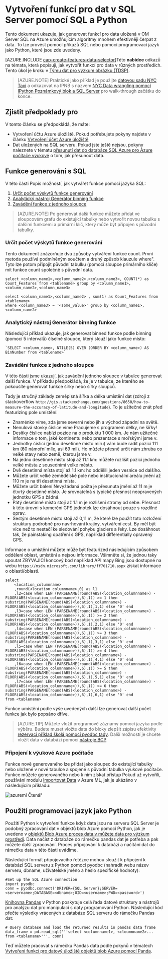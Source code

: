 <properties
    pageTitle="Vytvoření funkcí pro dat v SQL Server pomocí SQL a Python | Microsoft Azure"
    description="Proces dat z databáze SQL Azure"
    services="machine-learning"
    documentationCenter=""
    authors="bradsev"
    manager="jhubbard"
    editor="" />

<tags
    ms.service="machine-learning"
    ms.workload="data-services"
    ms.tgt_pltfrm="na"
    ms.devlang="na"
    ms.topic="article"
    ms.date="09/19/2016"
    ms.author="bradsev;fashah;garye" />


# <a name="create-features-for-data-in-sql-server-using-sql-and-python"></a>Vytvoření funkcí pro dat v SQL Server pomocí SQL a Python


Tento dokument ukazuje, jak generovat funkcí pro data uložená v OM Server SQL na Azure umožňujícím algoritmy mnohem efektivněji čerpat z data. To lze provést pomocí příkazů SQL nebo pomocí programovací jazyk jako Python, které jsou zde uvedeny.

[AZURE.INCLUDE [cap-create-features-data-selector](../../includes/cap-create-features-selector.md)]Této **nabídce** odkazů na témata, která popisují, jak vytvořit funkcí pro data v různých prostředích. Tento úkol je kroku v [Týmu dat pro výzkum obrázku (TDSP)](https://azure.microsoft.com/documentation/learning-paths/cortana-analytics-process/).

> [AZURE.NOTE] Praktické jako příklad je použijte [datovou sadu NYC Taxi](http://www.andresmh.com/nyctaxitrips/) a odkazovat na IPNB s názvem [NYC Data wrangling pomocí IPython Poznámkový blok a SQL Server](https://github.com/Azure/Azure-MachineLearning-DataScience/blob/master/Misc/DataScienceProcess/iPythonNotebooks/machine-Learning-data-science-process-sql-walkthrough.ipynb) pro walk-through začátku do konce.


## <a name="prerequisites"></a>Zjistit předpoklady pro
V tomto článku se předpokládá, že máte:

* Vytvoření účtu Azure úložiště. Pokud potřebujete pokyny najdete v článku [Vytvoření účet Azure úložiště](../storage/storage-create-storage-account.md#create-a-storage-account)
* Dat uložených na SQL serveru. Pokud jste ještě nejsou, pokyny naleznete v tématu [přesunutí dat do databáze SQL Azure pro Azure počítače výukové](machine-learning-data-science-move-sql-azure.md) o tom, jak přesunout data.


## <a name="sql-featuregen"></a>Funkce generování s SQL

V této části Popis možností, jak vytvářet funkce pomocí jazyka SQL:  

1. [Určit počet výskytů funkce generování](#sql-countfeature)
2. [Analytický nástroj Generátor binning funkce](#sql-binningfeature)
3. [Zavádění funkce z jednoho sloupce](#sql-featurerollout)


> [AZURE.NOTE] Po generovat další funkce můžete přidat ve sloupcovém grafu do existující tabulky nebo vytvořit novou tabulku s dalšími funkcemi a primární klíč, který může být připojen s původní tabulky.

### <a name="sql-countfeature"></a>Určit počet výskytů funkce generování

Tento dokument znázorňuje dva způsoby vytváření funkce count. První metoda používá podmíněným součtem a druhý způsob klauzule where". Tyto lze potom připojit původní tabulku (pomocí sloupce primárního klíče) mít funkce count společně s původní data.

    select <column_name1>,<column_name2>,<column_name3>, COUNT(*) as Count_Features from <tablename> group by <column_name1>,<column_name2>,<column_name3>

    select <column_name1>,<column_name2> , sum(1) as Count_Features from <tablename>
    where <column_name3> = '<some_value>' group by <column_name1>,<column_name2>

### <a name="sql-binningfeature"></a>Analytický nástroj Generátor binning funkce

Následující příklad ukazuje, jak generovat binned funkce podle binning (pomocí 5 intervalů) číselné sloupce, který slouží jako funkce místo:

    `SELECT <column_name>, NTILE(5) OVER (ORDER BY <column_name>) AS BinNumber from <tablename>`


### <a name="sql-featurerollout"></a>Zavádění funkce z jednoho sloupce

V této části jsme ukazují, jak zavádění jednoho sloupce v tabulce generovat další funkce. V příkladu předpokládá, že je v tabulce, ze kterého se pokoušíte generovat funkce šířky nebo šířky sloupců.

Tady je stručný základy zeměpisná šířka a délka umístění dat (zdroji z stackoverflow `http://gis.stackexchange.com/questions/8650/how-to-measure-the-accuracy-of-latitude-and-longitude`). To je užitečné znát před featurizing pole umístění:

- Znaménko víme, zda jsme severní nebo jih a východ západní na světě.
- Nenulová stovky číslice víme Pracujeme s programem délky, ne šířky!
- Desítky číslice nabízí pozice na o produktu 1 000 km. Je nám užitečné informace o tom, jaké kontinentu nebo prezentace s mořskými jsme v.
- Jednotky číslici (jedno desetinné místo míru) vám bude radit pozici 111 km (60 námořní míle, asi 69 mil). Ho můžete přesně určit nám zhruba co velké stavy nebo země, kterou jsme v.
- Na jedno desetinné místo stojí až 11.1 km: můžete rozlišit pozici jednoho velké města z sousedními velké město.
- Dvě desetinná místa stojí až 1.1 km: ho oddělili jeden vesnice od dalšího.
- Můžete určit velké zemědělské pole nebo institucionální areálu jmění až 110 m je na tři desetinná místa.
- Můžete určit balení Nevyžádaná pošta je přesunuta jmění až 11 m je čtvrtý desetinné místo. Je srovnatelná s typické přesnost neopravených jednotku GPS s žádná.
- Pátý desetinné místo stojí až 1.1 m je rozlišení stromy od sebe. Přesnost k této úrovni s komerční GPS jednotek lze dosáhnout pouze s rozdílné oprav.
- Šestým desetinné místo stojí až 0,11 m, že které lze použít toto rozložení struktury podrobně pro navrhování krajiny, vytváření cest. By měl být více než to nestačí ke sledování pohybu glaciers a řeky. Lze dosáhnout tak, že painstaking opatření s GPS, například differentially opravený GPS.

Informace o umístění můžete může být featurized následujícím způsobem oddělení oblast, umístění a nejsou informace. Všimněte si, že jednou taky upoutat ZBÝVAJÍCÍ koncový bod například API mapy Bing jsou dostupné na webu `https://msdn.microsoft.com/library/ff701710.aspx` získat informace o oblasti/oblasti.

    select
        <location_columnname>
        ,round(<location_columnname>,0) as l1       
        ,l2=case when LEN (PARSENAME(round(ABS(<location_columnname>) - FLOOR(ABS(<location_columnname>)),6),1)) >= 1 then substring(PARSENAME(round(ABS(<location_columnname>) - FLOOR(ABS(<location_columnname>)),6),1),1,1) else '0' end     
        ,l3=case when LEN (PARSENAME(round(ABS(<location_columnname>) - FLOOR(ABS(<location_columnname>)),6),1)) >= 2 then substring(PARSENAME(round(ABS(<location_columnname>) - FLOOR(ABS(<location_columnname>)),6),1),2,1) else '0' end     
        ,l4=case when LEN (PARSENAME(round(ABS(<location_columnname>) - FLOOR(ABS(<location_columnname>)),6),1)) >= 3 then substring(PARSENAME(round(ABS(<location_columnname>) - FLOOR(ABS(<location_columnname>)),6),1),3,1) else '0' end     
        ,l5=case when LEN (PARSENAME(round(ABS(<location_columnname>) - FLOOR(ABS(<location_columnname>)),6),1)) >= 4 then substring(PARSENAME(round(ABS(<location_columnname>) - FLOOR(ABS(<location_columnname>)),6),1),4,1) else '0' end     
        ,l6=case when LEN (PARSENAME(round(ABS(<location_columnname>) - FLOOR(ABS(<location_columnname>)),6),1)) >= 5 then substring(PARSENAME(round(ABS(<location_columnname>) - FLOOR(ABS(<location_columnname>)),6),1),5,1) else '0' end     
        ,l7=case when LEN (PARSENAME(round(ABS(<location_columnname>) - FLOOR(ABS(<location_columnname>)),6),1)) >= 6 then substring(PARSENAME(round(ABS(<location_columnname>) - FLOOR(ABS(<location_columnname>)),6),1),6,1) else '0' end     
    from <tablename>

Funkce umístění podle výše uvedených další lze generovat další počet funkce jak bylo popsáno dříve.


> [AZURE.TIP] Můžete vložit programově záznamy pomocí jazyka podle výběru. Budete muset vložte data do bloky zlepšit zápisu efektivity [rezervaci příklad školá pomocí pyodbc tady](https://code.google.com/p/pypyodbc/wiki/A_HelloWorld_sample_to_access_mssql_with_python).
Další možností je chcete vložit data v databázi pomocí [nástroje BCP](https://msdn.microsoft.com/library/ms162802.aspx)

### <a name="sql-aml"></a>Připojení k výukové Azure počítače

Funkce nově generovaného lze přidat jako sloupec do existující tabulky nebo uložené v nové tabulce a spojené s původní tabulka výukové počítače. Funkce můžete generovaného nebo k nim získat přístup Pokud už vytvořili, používání modulu [Importovat Data](https://msdn.microsoft.com/library/azure/4e1b0fe6-aded-4b3f-a36f-39b8862b9004/) v Azure ML, jak je ukázáno v následujícím příkladu:

![azureml Čtenář](./media/machine-learning-data-science-process-sql-server-virtual-machine/reader_db_featurizedinput.png)

## <a name="python"></a>Použití programovací jazyk jako Python

Použití Python k vytvoření funkce když data jsou na serveru SQL Server je podobný zpracování dat v objektů blob Azure pomocí Python, jak je uvedeno v [objektů Blob Azure proces data v můžete data pro výzkum prostředí](machine-learning-data-science-process-data-blob.md). Data načíst z databáze do rámečku pandas dat je potřeba a pak můžete další zpracování. Proces připojování k databázi a načítání dat do rámečku data v této části uvádíme.

Následující formát připojovacího řetězce mohou sloužit k připojení k databázi SQL serveru z Python pomocí pyodbc (nahradit webu název serveru, dbname, uživatelské jméno a heslo specifické hodnoty):

    #Set up the SQL Azure connection
    import pyodbc
    conn = pyodbc.connect('DRIVER={SQL Server};SERVER=<servername>;DATABASE=<dbname>;UID=<username>;PWD=<password>')

[Knihovna Pandas](http://pandas.pydata.org/) v Python poskytuje celá řada datové struktury a nástrojů pro analýzu dat pro manipulaci s daty programování Python. Následující kód přečte výsledky vrácených z databáze SQL serveru do rámečku Pandas dat:

    # Query database and load the returned results in pandas data frame
    data_frame = pd.read_sql('''select <columnname1>, <cloumnname2>... from <tablename>''', conn)

Teď můžete pracovat s rámečku Pandas data podle pokynů v tématech [Vytvoření funkcí pro datový úložiště objektů blob Azure pomocí Panda](machine-learning-data-science-create-features-blob.md).

